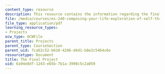 ```yaml
---
content_type: resource
description: This resource contains the information regarding the final project.
file: /media/courses/es-240-composing-your-life-exploration-of-self-through-visual-arts-and-writing-spring-2006/6a94e8df1243eb5b7b1a3998c5c2a059_MITES_240S06_blurb_for_ocw.pdf
file_type: application/pdf
learning_resource_types:
- Projects
ocw_type: OCWFile
parent_title: Projects
parent_type: CourseSection
parent_uid: 7ca62c52-b610-4286-d4d1-b8e2c54b4c6e
resourcetype: Document
title: The Final Project
uid: 6a94e8df-1243-eb5b-7b1a-3998c5c2a059
---
```

